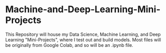 # Machine-and-Deep-Learning-Mini-Projects
This Repository will house my Data Science, Machine Learning, and Deep Learning "Mini-Projects", where I test out and build models. Most files will be originally from Google Colab, and so will be an .ipynb file.
